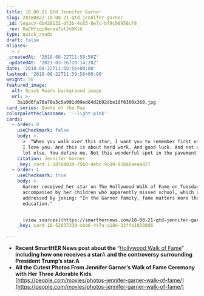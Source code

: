 ```yaml
---
title: 18.08.21 Qtd Jennifer Garner
slug: 20180822-18-08-21-qtd-jennifer-garner
_id: legacy-6b428132-df3b-4c63-8e7c-bf9c98956cf8
_rev: 0aCMfzqL0erea7otJv0KlG
type: quick_reads
draft: false
aliases:
  - /
_createdAt: '2018-08-22T11:59:56Z'
_updatedAt: '2021-03-26T20:14:28Z'
date: '2018-08-22T11:59:56+00:00'
lastmod: '2018-08-22T11:59:56+00:00'
weight: 50
featured_image:
  alt: Quick Reads background image
  url: >-
    3a18d6fa76a70e3c5a991d09ed84d2b92dbe10f6360x360.jpg
card_series: Quote of the Day
colorpaletteclassname: '--light-pink'
cards:
  - order: 0
    useCheckmark: false
    body: >-
      > _“When you walk over this star, I want you to remember first of all that
      I love you. And this is about hard work. And good luck. And not a whole
      lot else. You define me. Not this wonderful spot in the pavement.”_
    citation: Jennifer Garner
    _key: card-1-1878403d-75b0-4ebc-9c30-928a6aeaa827
  - order: 1
    useCheckmark: true
    body: >-
      Garner received her star on The Hollywood Walk of Fame on Tuesday,
      accompanied by her children who apparently missed school, which she
      addressed by joking: "In the Garner family, fame matters more than
      education."


      [view sources](https://smarthernews.com/18-08-21-qtd-jennifer-garner/)
    _key: card-10-52837339-cbb6-447a-a18e-33ffa10330d6

---
```

* **Recent SmartHER News post about the** “[Hollywood Walk of Fame](https://smarthernews.com/18-08-08-trump-hollywood-star/)” **including how one receives a star**A **and the controversy surrounding President Trump’s star.A**
* **All the Cutest Photos From Jennifer Garner’s Walk of Fame Ceremony with Her Three Adorable Kids**  
[https://people.com/movies/photos-jennifer-garner-walk-of-fame/](https://people.com/movies/photos-jennifer-garner-walk-of-fame/)
